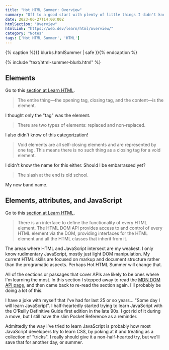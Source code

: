 ```yaml
---
title: "Hot HTML Summer: Overview"
summary: "Off to a good start with plenty of little things I didn't know."
date: 2023-06-27T14:00:00Z
htmlSection: "Overview"
htmlLink: "https://web.dev/learn/html/overview/"
category: "Notes"
tags: ['Hot HTML Summer', 'HTML']
---
```

{% caption %}{{ blurbs.htmlSummer | safe }}{% endcaption %}

{% include "text/html-summer-blurb.html" %} 

## Elements
Go to this [section at Learn HTML](https://web.dev/learn/html/overview/#elements).

> The entire thing—the opening tag, closing tag, and the content—is the element.

I thought only the "tag" was the element.

> There are two types of elements: replaced and non-replaced.

I also didn't know of this categorization!	

> Void elements are all self-closing elements and are represented by one tag. This means there is no such thing as a closing tag for a void element.

I didn't know the name for this either. Should I be embarrassed yet? 

> The slash at the end is old school.

My new band name.

## Elements, attributes, and JavaScript
Go to this [section at Learn HTML](https://web.dev/learn/html/overview/#element,-attributes,-and-javascript).

> There is an interface to define the functionality of every HTML element. The HTML DOM API provides access to and control of every HTML element via the DOM, providing interfaces for the HTML element and all the HTML classes that inherit from it. 

The areas where HTML and JavaScript intersect are my weakest. I only know rudimentary JavaScript, mostly just light DOM manipulation. My current HTML skills are focused on markup and document structure rather than the programatic aspects. Perhaps Hot HTML Summer will change that.

All of the sections or passages that cover APIs are likely to be ones where I'm learning the most. In this section I stepped away to read the [MDN DOM API page](https://developer.mozilla.org/en-US/docs/Web/API/HTML_DOM_API), and then came back to re-read the section again. I'll probably be doing a lot of this. 

I have a joke with myself that I've had for last 25 or so years... "Some day I will learn JavaScript". I half-heartedly started trying to learn JavaScript with the O'Reilly Definitive Guide first edition in the late 90s. I got rid of it during a move, but I still have the slim Pocket Reference as a reminder. 

Admittedly the way I've tried to learn JavaScript is probably how most JavaScript developers try to learn CSS, by poking at it and treating as a collection of "tricks". I really should give it a non-half-hearted try, but we'll save that for another day, or summer.



